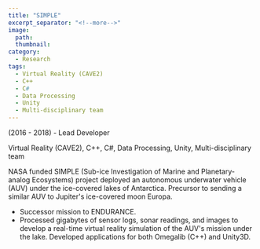 ```yaml
---
title: "SIMPLE"
excerpt_separator: "<!--more-->"
image:
  path: 
  thumbnail: 
category:
  - Research
tags:
  - Virtual Reality (CAVE2)
  - C++
  - C#
  - Data Processing
  - Unity
  - Multi-disciplinary team
---
```

(2016 - 2018) - Lead Developer

Virtual Reality (CAVE2), C++, C#, Data Processing, Unity, Multi-disciplinary team

<!--more--> 

NASA funded SIMPLE (Sub-ice Investigation of Marine and Planetary-analog Ecosystems) project deployed an autonomous underwater vehicle (AUV) under the ice-covered lakes of Antarctica. Precursor to sending a similar AUV to Jupiter's ice-covered moon Europa.
  - Successor mission to ENDURANCE.
  - Processed gigabytes of sensor logs, sonar readings, and images to develop a real-time virtual reality simulation of the AUV's mission under the lake. Developed applications for both Omegalib (C++) and Unity3D.
